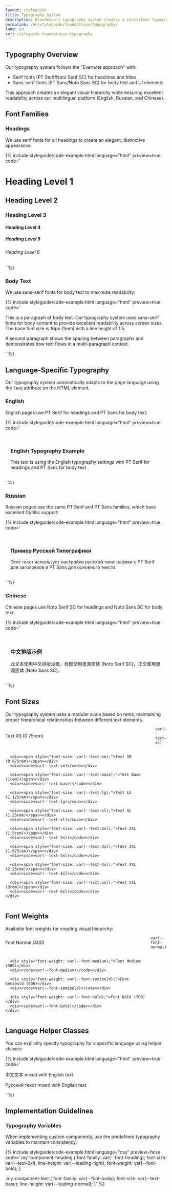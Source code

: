 ```yaml
---
layout: styleguide
title: Typography System
description: Brandmine's typography system creates a consistent typographic hierarchy across our multilingual platform.
permalink: /en/styleguide/foundations/typography/
lang: en
ref: styleguide-foundations-typography
---
```


## Typography Overview

Our typography system follows the "Evernote approach" with:
- Serif fonts (PT Serif/Noto Serif SC) for headlines and titles
- Sans-serif fonts (PT Sans/Noto Sans SC) for body text and UI elements

This approach creates an elegant visual hierarchy while ensuring excellent readability across our multilingual platform (English, Russian, and Chinese).

## Font Families

### Headings

We use serif fonts for all headings to create an elegant, distinctive appearance:

{% include styleguide/code-example.html 
   language="html" 
   preview=true
   code='<h1>Heading Level 1</h1>
<h2>Heading Level 2</h2>
<h3>Heading Level 3</h3>
<h4>Heading Level 4</h4>
<h5>Heading Level 5</h5>
<h6>Heading Level 6</h6>'
%}

### Body Text

We use sans-serif fonts for body text to maximize readability:

{% include styleguide/code-example.html 
   language="html" 
   preview=true
   code='<p>This is a paragraph of body text. Our typography system uses sans-serif fonts for body content to provide excellent readability across screen sizes. The base font size is 16px (1rem) with a line height of 1.5.</p>
<p>A second paragraph shows the spacing between paragraphs and demonstrates how text flows in a multi-paragraph context.</p>'
%}

## Language-Specific Typography

Our typography system automatically adapts to the page language using the `lang` attribute on the HTML element.

### English

English pages use PT Serif for headings and PT Sans for body text:

{% include styleguide/code-example.html 
   language="html" 
   preview=true
   code='<div style="padding: 1rem; border: 1px solid var(--neutral-200); border-radius: 0.5rem;">
  <h3>English Typography Example</h3>
  <p>This text is using the English typography settings with PT Serif for headings and PT Sans for body text.</p>
</div>'
%}

### Russian

Russian pages use the same PT Serif and PT Sans families, which have excellent Cyrillic support:

{% include styleguide/code-example.html 
   language="html" 
   preview=true
   code='<div style="padding: 1rem; border: 1px solid var(--neutral-200); border-radius: 0.5rem;">
  <h3 class="ru">Пример Русской Типографики</h3>
  <p class="ru-sans">Этот текст использует настройки русской типографики с PT Serif для заголовков и PT Sans для основного текста.</p>
</div>'
%}

### Chinese

Chinese pages use Noto Serif SC for headings and Noto Sans SC for body text:

{% include styleguide/code-example.html 
   language="html" 
   preview=true
   code='<div style="padding: 1rem; border: 1px solid var(--neutral-200); border-radius: 0.5rem;">
  <h3 class="zh">中文排版示例</h3>
  <p class="zh-sans">此文本使用中文排版设置，标题使用思源宋体 (Noto Serif SC)，正文使用思源黑体 (Noto Sans SC)。</p>
</div>'
%}

## Font Sizes

Our typography system uses a modular scale based on rems, maintaining proper hierarchical relationships between different text elements.

<div class="example-wrapper">
  <div class="example-preview">
    <div style="display: grid; grid-template-columns: auto 1fr; gap: 1rem; align-items: center;">
      <div><span style="font-size: var(--text-xs);">Text XS (0.75rem)</span></div>
      <div><code>var(--text-xs)</code></div>
      
      <div><span style="font-size: var(--text-sm);">Text SM (0.875rem)</span></div>
      <div><code>var(--text-sm)</code></div>
      
      <div><span style="font-size: var(--text-base);">Text Base (1rem)</span></div>
      <div><code>var(--text-base)</code></div>
      
      <div><span style="font-size: var(--text-lg);">Text LG (1.125rem)</span></div>
      <div><code>var(--text-lg)</code></div>
      
      <div><span style="font-size: var(--text-xl);">Text XL (1.25rem)</span></div>
      <div><code>var(--text-xl)</code></div>
      
      <div><span style="font-size: var(--text-2xl);">Text 2XL (1.5rem)</span></div>
      <div><code>var(--text-2xl)</code></div>
      
      <div><span style="font-size: var(--text-3xl);">Text 3XL (1.875rem)</span></div>
      <div><code>var(--text-3xl)</code></div>
      
      <div><span style="font-size: var(--text-4xl);">Text 4XL (2.25rem)</span></div>
      <div><code>var(--text-4xl)</code></div>
      
      <div><span style="font-size: var(--text-5xl);">Text 5XL (3rem)</span></div>
      <div><code>var(--text-5xl)</code></div>
    </div>
  </div>
</div>

## Font Weights

Available font weights for creating visual hierarchy:

<div class="example-wrapper">
  <div class="example-preview">
    <div style="display: grid; grid-template-columns: auto 1fr; gap: 1rem; align-items: center;">
      <div style="font-weight: var(--font-normal);">Font Normal (400)</div>
      <div><code>var(--font-normal)</code></div>
      
      <div style="font-weight: var(--font-medium);">Font Medium (500)</div>
      <div><code>var(--font-medium)</code></div>
      
      <div style="font-weight: var(--font-semibold);">Font Semibold (600)</div>
      <div><code>var(--font-semibold)</code></div>
      
      <div style="font-weight: var(--font-bold);">Font Bold (700)</div>
      <div><code>var(--font-bold)</code></div>
    </div>
  </div>
</div>

## Language Helper Classes

You can explicitly specify typography for a specific language using helper classes:

{% include styleguide/code-example.html 
   language="html" 
   preview=true
   code='<p><span class="zh">中文文本</span> mixed with English text.</p>
<p><span class="ru">Русский текст</span> mixed with English text.</p>'
%}

## Implementation Guidelines

### Typography Variables

When implementing custom components, use the predefined typography variables to maintain consistency:

{% include styleguide/code-example.html 
   language="css" 
   preview=false
   code='.my-component-heading {
  font-family: var(--font-heading);
  font-size: var(--text-2xl);
  line-height: var(--leading-tight);
  font-weight: var(--font-bold);
}

.my-component-text {
  font-family: var(--font-body);
  font-size: var(--text-base);
  line-height: var(--leading-normal);
}'
%}